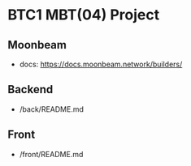 # BTC1 MBT(04) Project

## Moonbeam
 - docs: https://docs.moonbeam.network/builders/

## Backend
 - /back/README.md

## Front 
 - /front/README.md